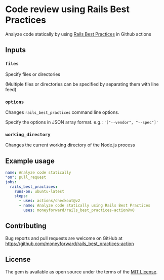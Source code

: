 # Code review using Rails Best Practices

Analyze code statically by using [Rails Best Practices](https://github.com/flyerhzm/rails_best_practices) in Github actions

## Inputs

### `files`

Specify files or directories

(Multiple files or directories can be specified by separating them with line feed)

### `options`

Changes `rails_best_practices` command line options.

Specify the options in JSON array format.
e.g.: `'["--vendor", "--spec"]'`

### `working_directory`

Changes the current working directory of the Node.js process

## Example usage

```yaml
name: Analyze code statically
"on": pull_request
jobs:
  rails_best_practices:
    runs-on: ubuntu-latest
    steps:
      - uses: actions/checkout@v2
      - name: Analyze code statically using Rails Best Practices
        uses: moneyforward/rails_best_practices-action@v0
```

## Contributing
Bug reports and pull requests are welcome on GitHub at https://github.com/moneyforward/rails_best_practices-action

## License
The gem is available as open source under the terms of the [MIT License](https://opensource.org/licenses/MIT).
